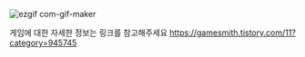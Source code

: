 ![ezgif com-gif-maker](https://user-images.githubusercontent.com/63915665/111162926-f801c980-85df-11eb-9c4e-76372dde6c33.gif)

게임에 대한 자세한 정보는  링크를 참고해주세요
https://gamesmith.tistory.com/11?category=945745
